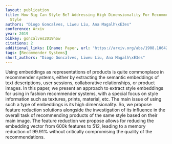 ```yaml
---
layout: publication
title: How Big Can Style Be? Addressing High Dimensionality For Recommending With
  Style
authors: "Diogo Goncalves, Liweu Liu, Ana Magalh\xE3es"
conference: Arxiv
year: 2019
bibkey: goncalves2019how
citations: 2
additional_links: [{name: Paper, url: 'https://arxiv.org/abs/1908.10642'}]
tags: [Recommender Systems]
short_authors: "Diogo Goncalves, Liweu Liu, Ana Magalh\xE3es"
---
```

Using embeddings as representations of products is quite commonplace in
recommender systems, either by extracting the semantic embeddings of text
descriptions, user sessions, collaborative relationships, or product images. In
this paper, we present an approach to extract style embeddings for using in
fashion recommender systems, with a special focus on style information such as
textures, prints, material, etc. The main issue of using such a type of
embeddings is its high dimensionality. So, we propose feature reduction
solutions alongside the investigation of its influence in the overall task of
recommending products of the same style based on their main image. The feature
reduction we propose allows for reducing the embedding vector from 600k
features to 512, leading to a memory reduction of 99.91% without critically
compromising the quality of the recommendations.